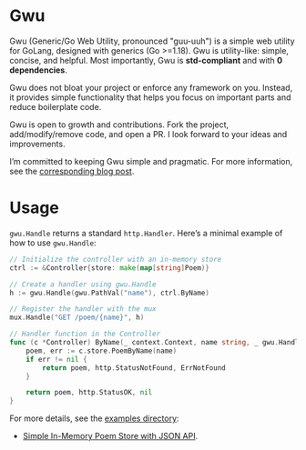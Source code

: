 # Gwu
Gwu (Generic/Go Web Utility, pronounced "guu-uuh") is a simple web utility for GoLang, designed with generics (Go >=1.18). Gwu is utility-like: simple, concise, and helpful. Most importantly, Gwu is **std-compliant** and with **0 dependencies**.

Gwu does not bloat your project or enforce any framework on you. Instead, it provides simple functionality that helps you focus on important parts and reduce boilerplate code.

Gwu is open to growth and contributions. Fork the project, add/modify/remove code, and open a PR. I look forward to your ideas and improvements.

I’m committed to keeping Gwu simple and pragmatic. For more information, see the [corresponding blog post](https://blog.ioutil.app).

# Usage
`gwu.Handle` returns a standard `http.Handler`. Here’s a minimal example of how to use `gwu.Handle`:

```go
// Initialize the controller with an in-memory store
ctrl := &Controller{store: make(map[string]Poem)}

// Create a handler using gwu.Handle
h := gwu.Handle(gwu.PathVal("name"), ctrl.ByName)

// Register the handler with the mux
mux.Handle("GET /poem/{name}", h)

// Handler function in the Controller
func (c *Controller) ByName(_ context.Context, name string, _ gwu.HandleOpts) (Poem, int, error) {
    poem, err := c.store.PoemByName(name)
    if err != nil {
        return poem, http.StatusNotFound, ErrNotFound
    }

    return poem, http.StatusOK, nil
}
```

For more details, see the [examples directory](examples):
* [Simple In-Memory Poem Store with JSON API](examples/poem).